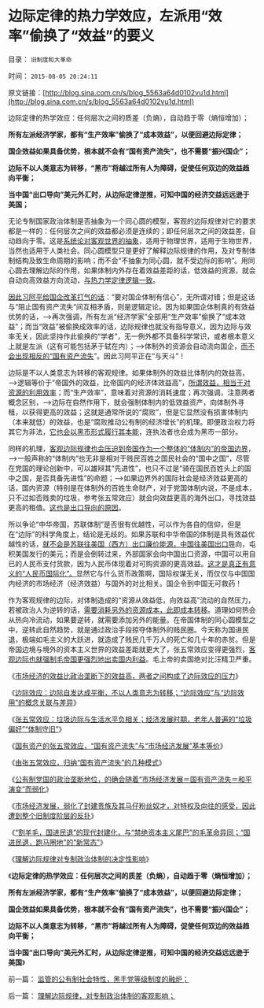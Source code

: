 # 边际定律的热力学效应，左派用“效率”偷换了“效益”的要义

目录： `旧制度和大革命` 

时间： `2015-08-05 20:24:11` 

原文链接：[http://blog.sina.com.cn/s/blog_5563a64d0102vu1d.html](http://blog.sina.com.cn/s/blog_5563a64d0102vu1d.html)

边际定律的热学效应：任何层次之间的质差（负熵），自动趋于零（熵恒增加）；

**所有左派经济学家，都有“生产效率”偷换了“成本效益”，以便回避边际定律；**

**国企效益如果具备优势，根本就不会有“国有资产流失”，也不需要“振兴国企”；**

**边际不以人类意志为转移，“黑市”将越过所有人为障碍，促使任何双边的效益趋向平衡；**

**当中国“出口导向”美元外汇时，从边际定律逆推，可知中国的经济交益远远逊于美国；**



无论专制国家政治体制是否抽象为一个同心圆的模型，客观的边际规律对它的要求都是一样的：任何层次之间的效益都必须是连续的；即任何层次之间的效益差，自动趋向于零。这是[系统论对客观世界的抽象](../../../2009/4/1/面向对象抽象模型社会经济分析.md)，适用于物理世界，适用于生物世界，当然也适用于人类社会。同心圆模型只是更好了解释边际规律的作用，及对专制体制结构及致生命周期的影响；而不会“不抽象为同心圆，就不受边际的影响”。用同心圆去理解边际的作用，如果体制内外存在着效益差距的话，低效益的资源，就会自动向高效益方向流动，[与热力学定律逻辑一致](../../../2009/11/4/什么是“我”及人性本私和熵恒增加定律.md)。

[因此习阿平给国企改革打气的话](../../../2010/10/1/拨乱反正就会有“失去的几十年”——＞比亡国强！.md)：“要对国企体制有信心”，无所谓对错；但是这话与“阻止国有资产流失”间互相矛盾，则是逻辑定论。因为如果国企体制真的有效益优势的话，——>再次强调，所有左派“经济学家”全部用“生产效率”偷换了“成本效益”；而当“效益”被偷换成效率的话，边际规律也就没有指导意义，因为边际与效率无关，因此坚持作此偷换的“学者”，无一例外都不具备科学常识，或者根本意义上就是左派（这有可能包括茅于轼在内）；——>体制外的资源会自动流向国企，[而不会出现相反的“国有资产流失](../../../2009/10/25/国企的重组，和属性耦合，及失败的抽象.md)”。因此习阿平正在“与天斗”！

边际是不以人类意志为转移的客观规律。如果体制外的效益比体制内的效益高，——>逻辑等价于“帝国外的效益，比帝国内的经济体效益高”，[所谓效益，相当于对资源的利用效率](../../../2015/7/2/印第安人农业效益太低，“出卖土地”成为最不坏的选择.md)；而“生产效率”，意味着对资源的消耗速度；再次强调，注意两者概念区别，——>边际在自然作用下，就会强制体制内的低效益资产，向体制外寻租，以获得更高的效益；这就是通常所说的“腐败”，但是它显然没有损害体制内（本来就低）的效益，也是“腐败推动公有制的经济增长”的机理。即便政治权力将其它为非法，[它也会以黑市形式履行其本能](../../../2012/7/23/黑市的合理性和利润形成；.md)，连执法者也会成为黑市一部分。

同样的机理，[客观边际规律也会压迫到帝国作为一个整体的“体制内”的帝国边界](../../../2009/10/1/主权分裂症的病因，处方和毒药.md)，——>一般声称的“体制内”也无非是相对于贱民百姓之国民社会的“国中之国”，尽管在党国的理论创新中，可以雄辩其“先进性”，也只不过是“骑在国民百姓头上的国中之国，是否具备先进性”的命题；——>如果边界外的国际社会是经济效益更高的话，国内资源（特别是在体制外的百姓生命财产，对于党国体制内说，不是成本，只不过如否贱卖的垃圾，参考张五常效应）就会向效益更高的海外出口，寻找效益更高的租值。[这也是出口导向的原因](../../../2009/12/29/“产权公有制”或会令中国越来越被动.md)。

所以争论“中华帝国，苏联体制”是否很有优越性，可以作为各自的信仰，但是在“边际”的科学角度上，结论是无歧的。如果苏联和中华帝国的体制是具有效益优越性的话，[就不会是苏联往美国（西方）出口廉价能源，中国往美国出口导](../../../2009/9/29/民族主义可以是卖国手段，爱国与卖国可以逻辑等效.md)向，屯积美国发行的美元；而是会倒转过来，外部国家会向中国出口资源，中国可以用自已的人民币支付货款，因为人民币体现着对可购资源的更高效益。[这才是真正有意义的“人民币国际化”。](../../../2012/6/24/“印钞票”不一定赚钱；“人民币国际化”或用心险恶；.md)显然它与什么货币政策啊，国际权谋无关，而仅仅与中国国内经济的市场经济（经济效益）与国外的对比相关。国企令到中国无可救药！

作为客观规律的边际，对体制造成的“资源从效益低，向效益高”流动的自然压力，若被政治人为逆转的话，[需要消耗另外的资源成本，此即成本转移](../../../2011/11/7/公有制低效益必须成本转移，“灾难or侵略”必居其一.md)。道理如何热会从热向冷流动，如果要逆转，就需要添加另外的能量。在帝国体制的同心圆模型之中，逆转此自然趋势，就是通过政治手段掠夺体制外的贱民圈。今天称为国进民退，极端如毛主义的大跃进，就造成了贱民几千万人的死亡和几十年的赤贫。但是帝国边境与境外的资本主义世界的效益差距就更大了，张五常效应变得更强烈，[客观边际也就强制毛帝国更强烈地出卖国内利益](../../../2011/1/21/香港模式和日本鬼子“人肉开采”.md)。毛上帝的卖国绝对比汪精卫严重。

《[市场经济的效益比政治垄断下的效益高，两者之间构成了边际效应的压力](../../../2015/7/25/边际效应，解读改革开放以来的“国有资产流失”.md)》

《[边际效应：边际自发达成平衡，不以人类意志为转移；“边际效应”与“边际效用”的概念关联与差异](../../../2015/7/28/边际效应与边际效用的概念和差异，及国有资产流失的性质.md)》

《[张五常效应：垃圾边际与生活水平负相关；经济发展时期，老年人普遍的“垃圾偏好”“体制守旧”](../../../2015/7/29/张五常效应：垃圾边际与生活水平负相关；.md)》

《[国有资产的张五常效应，“国有资产流失”与“市场经济发展”基本等价](../../../2015/7/30/国有资产的张五常效应，“国有资产流失”与“市场经济发展”基本等价；.md)》

《[由张五常效应，归纳“国有资产流失”的几种模式](../../../2015/7/31/由张五常效应，归纳“国有资产流失”的几种模式；.md)》

《[公有制党国的政治垄断地位，的确会随着“市场经济发展＝国有资产流失＝和平演变”而弱化](../../../2015/8/1/张五常效应解读“国有资产流失”是对“民生改善”的妒火中烧.md)》

《[市场经济发展，弱化了封建贵族及其马仔粉丝奴才，对特权及向往的感受，因此遭到整个旧制度阶层的反扑](../../../2015/8/2/“国有资产流失”从来不是经济学命题，政治正确导致国进民退.md)》

《[“割羊毛，国进民退”的现代封建化，与“禁绝资本主义尾巴”的毛革命异同；“国进民退，跑马圈地”的“新常态”](../../../2015/8/3/对“国有资产流失论”的肯定.md)》

《[理解边际规律对专制政治体制的决定性影响](../../../2015/8/4/理解边际规律，对专制政治体制的客观影响；.md)》

《**边际定律的热学效应：任何层次之间的质差（负熵），自动趋于零（熵恒增加）；**

**所有左派经济学家，都有“生产效率”偷换了“成本效益”，以便回避边际定律；**

**国企效益如果具备优势，根本就不会有“国有资产流失”，也不需要“振兴国企”；**

**边际不以人类意志为转移，“黑市”将越过所有人为障碍，促使任何双边的效益趋向平衡；**

**当中国“出口导向”美元外汇时，从边际定律逆推，可知中国的经济交益远远逊于美国**》

前一篇： [监管的公有制社会特性，黑手党等级制度的融炉；](../../../2015/8/8/监管的公有制社会特性，黑手党等级制度的融炉；.md)

后一篇： [理解边际规律，对专制政治体制的客观影响；](../../../2015/8/4/理解边际规律，对专制政治体制的客观影响；.md)


